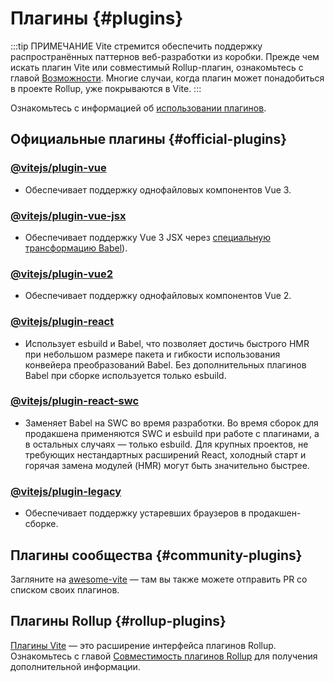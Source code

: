 # Плагины {#plugins}

:::tip ПРИМЕЧАНИЕ
Vite стремится обеспечить поддержку распространённых паттернов веб-разработки из коробки. Прежде чем искать плагин Vite или совместимый Rollup-плагин, ознакомьтесь с главой [Возможности](../guide/features.md). Многие случаи, когда плагин может понадобиться в проекте Rollup, уже покрываются в Vite.
:::

Ознакомьтесь с информацией об [использовании плагинов](../guide/using-plugins).

## Официальные плагины {#official-plugins}

### [@vitejs/plugin-vue](https://github.com/vitejs/vite-plugin-vue/tree/main/packages/plugin-vue)

- Обеспечивает поддержку однофайловых компонентов Vue 3.

### [@vitejs/plugin-vue-jsx](https://github.com/vitejs/vite-plugin-vue/tree/main/packages/plugin-vue-jsx)

- Обеспечивает поддержку Vue 3 JSX через [специальную трансформацию Babel](https://github.com/vuejs/jsx-next)).

### [@vitejs/plugin-vue2](https://github.com/vitejs/vite-plugin-vue2)

- Обеспечивает поддержку однофайловых компонентов Vue 2.

### [@vitejs/plugin-react](https://github.com/vitejs/vite-plugin-react/tree/main/packages/plugin-react)

- Использует esbuild и Babel, что позволяет достичь быстрого HMR при небольшом размере пакета и гибкости использования конвейера преобразований Babel. Без дополнительных плагинов Babel при сборке используется только esbuild.

### [@vitejs/plugin-react-swc](https://github.com/vitejs/vite-plugin-react-swc)

- Заменяет Babel на SWC во время разработки. Во время сборок для продакшена применяются SWC и esbuild при работе с плагинами, а в остальных случаях — только esbuild. Для крупных проектов, не требующих нестандартных расширений React, холодный старт и горячая замена модулей (HMR) могут быть значительно быстрее.

### [@vitejs/plugin-legacy](https://github.com/vitejs/vite/tree/main/packages/plugin-legacy)

- Обеспечивает поддержку устаревших браузеров в продакшен-сборке.

## Плагины сообщества {#community-plugins}

Загляните на [awesome-vite](https://github.com/vitejs/awesome-vite#plugins) — там вы также можете отправить PR со списком своих плагинов.

## Плагины Rollup {#rollup-plugins}

[Плагины Vite](../guide/api-plugin) — это расширение интерфейса плагинов Rollup. Ознакомьтесь с главой [Совместимость плагинов Rollup](../guide/api-plugin#rollup-plugin-compatibility) для получения дополнительной информации.
